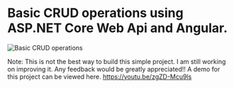 # Basic CRUD operations using ASP.NET Core Web Api and Angular.

![Basic CRUD operations](https://github.com/user-attachments/assets/ee14e776-7525-421d-8f0e-69662bee2b3f)

Note: This is not the best way to build this simple project. I am still working on improving it. 
Any feedback would be greatly appreciated!!
A demo for this project can be viewed here. https://youtu.be/zgZD-Mcu9ls
